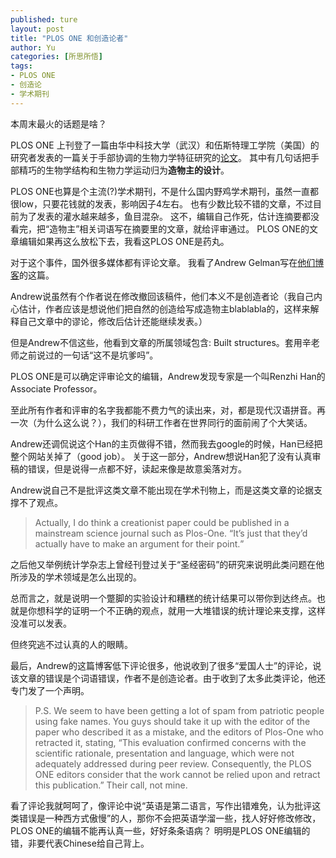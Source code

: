 ```yaml
---
published: ture
layout: post
title: "PLOS ONE 和创造论者"
author: Yu
categories: [所思所悟]
tags:
- PLOS ONE
- 创造论
- 学术期刊
---
```


本周末最火的话题是啥？

PLOS ONE 上刊登了一篇由华中科技大学（武汉）和伍斯特理工学院（美国）的研究者发表的一篇关于手部协调的生物力学特征研究的[论文](http://journals.plos.org/plosone/article?id=info:doi/10.1371/journal.pone.0146193)。
其中有几句话把手部精巧的生物学结构和生物力学运动归为**造物主的设计**。

PLOS ONE也算是个主流(?)学术期刊，不是什么国内野鸡学术期刊，虽然一直都很low，只要花钱就的发表，影响因子4左右。
也有少数比较不错的文章，不过目前为了发表的灌水越来越多，鱼目混杂。
这不，编辑自己作死，估计连摘要都没看完，把“造物主”相关词语写在摘要里的文章，就给评审通过。
PLOS ONE的文章编辑如果再这么放松下去，我看这PLOS ONE是药丸。

对于这个事件，国外很多媒体都有评论文章。
我看了Andrew Gelman写在[他们](http://andrewgelman.com/authors/)[博客](http://andrewgelman.com/2016/03/04/creationist-article-published-in-plos-one/)的这篇。

Andrew说虽然有个作者说在修改撤回该稿件，他们本义不是创造者论（我自己内心估计，作者应该是想说他们把自然的创造给写成造物主blablabla的，这样来解释自己文章中的谬论，修改后估计还能继续发表。）

但是Andrew不信这些，他看到文章的所属领域包含: Built structures。套用辛老师之前说过的一句话<q>这不是坑爹吗</q>。

PLOS ONE是可以确定评审论文的编辑，Andrew发现专家是一个叫Renzhi Han的Associate Professor。

至此所有作者和评审的名字我都能不费力气的读出来，对，都是现代汉语拼音。再一次（为什么这么说？），我们的科研工作者在世界同行的面前闹了个大笑话。

Andrew还调侃说这个Han的主页做得不错，然而我去google的时候，Han已经把整个网站关掉了（good job）。
关于这一部分，Andrew想说Han犯了没有认真审稿的错误，但是说得一点都不好，读起来像是故意奚落对方。

Andrew说自己不是批评这类文章不能出现在学术刊物上，而是这类文章的论据支撑不了观点。

>  Actually, I do think a creationist paper could be published in a mainstream science journal such as Plos-One. 
> <q>It’s just that they’d actually have to make an argument for their point.</q>

之后他又举例统计学杂志上曾经刊登过关于“圣经密码”的研究来说明此类问题在他所涉及的学术领域是怎么出现的。

总而言之，就是说明一个蹩脚的实验设计和糟糕的统计结果可以带你到达终点。也就是你想科学的证明一个不正确的观点，就用一大堆错误的统计理论来支撑，这样没准可以发表。

但终究逃不过认真的人的眼睛。

最后，Andrew的这篇博客低下评论很多，他说收到了很多“爱国人士”的评论，说该文章的错误是个词语错误，作者不是创造论者。由于收到了太多此类评论，他还专门发了一个声明。

> P.S. We seem to have been getting a lot of spam from patriotic people using fake names. You guys should take it up with the editor of the paper who described it as a mistake, and the editors of Plos-One who retracted it, stating, “This evaluation confirmed concerns with the scientific rationale, presentation and language, which were not adequately addressed during peer review. Consequently, the PLOS ONE editors consider that the work cannot be relied upon and retract this publication.” Their call, not mine.

看了评论我就呵呵了，像评论中说<q>英语是第二语言，写作出错难免，认为批评这类错误是一种西方式傲慢</q>的人，那你不会把英语学溜一些，找人好好修改修改，PLOS ONE的编辑不能再认真一些，好好条条语病？ 明明是PLOS ONE编辑的错，非要代表Chinese给自己背上。


